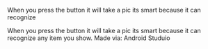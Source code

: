 When you press the button it will take a pic its smart because it can recognize

When you press the button it will take a pic its smart because it can recognize
any item you show. Made via: Android Studuio
